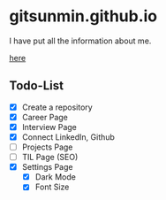 # gitsunmin.github.io

I have put all the information about me.

[here](https://gitsunmin.github.io/)


## Todo-List

- [x] Create a repository
- [x] Career Page
- [x] Interview Page
- [x] Connect LinkedIn, Github
- [ ] Projects Page
- [ ] TIL Page (SEO)
- [x] Settings Page
  - [x] Dark Mode
  - [x] Font Size